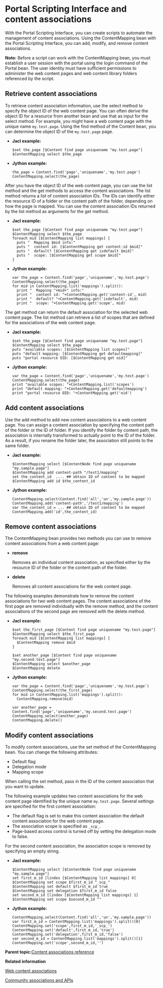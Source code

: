 # Portal Scripting Interface and content associations

With the Portal Scripting Interface, you can create scripts to automate the management of content associations. Using the ContentMapping bean with the Portal Scripting Interface, you can add, modify, and remove content associations.

**Note:** Before a script can work with the ContentMapping bean, you must establish a user session with the portal using the login command of the Portal bean. The user identity must have sufficient permissions to administer the web content pages and web content library folders referenced by the script.

## Retrieve content associations

To retrieve content association information, use the select method to specify the object ID of the web content page. You can often derive the object ID for a resource from another bean and use that as input for the select method. For example, you might have a web content page with the unique name `my.test.page`. Using the find method of the Content bean, you can determine the object ID of the `my.test.page` page.

-   **Jacl example:**

    ```
    $set the_page [$Content find page uniquename "my.test.page"]
    $ContentMapping select $the_page
    ```

-   **Jython example:**

    ```
    the_page = Content.find('page','uniquename','my.test.page')
    ContentMapping.select(the_page)
    ```


After you have the object ID of the web content page, you can use the list method and the get methods to access the content associations. The list method returns a list of content association IDs. The IDs can identify either the resource ID of a folder or the content path of the folder, depending on how the page is mapped. You can use the content association IDs returned by the list method as arguments for the get method.

-   **Jacl example:**

    ```
    $set the_page [$Content find page uniquename "my.test.page"]
    $ContentMapping select $the_page
    foreach mid [$ContentMapping list mappings] {
      puts "  Mapping $mid info:"
      puts "  content id: [$ContentMapping get content-id $mid]"
      puts "  default? [$ContentMapping get isdefault $mid]"
      puts "  scope: [$ContentMapping get scope $mid]"
    }
    ```

-   **Jython example:**

    ```
    var the_page = Content.find('page','uniquename','my.test.page')
    ContentMapping.select(the_page)
    for mid in ContentMapping.list('mappings').split():
      print "  Mapping "+mid+" info:"
      print "  content id: "+ContentMapping.get('content-id', mid)
      print "  default? "+ContentMapping.get('isdefault', mid)
      print "  scope: "+ContentMapping.get('scope', mid)
    
    ```


The get method can return the default association for the selected web content page. The list method can retrieve a list of scopes that are defined for the associations of the web content page.

-   **Jacl example:**

    ```
    $set the_page [$Content find page uniquename "my.test.page"]
    $ContentMapping select $the_page
    puts "available scopes: [$ContentMapping list scopes]"
    puts "default mapping: [$ContentMapping get defaultmapping]"
    puts "portal resource OID: [$ContentMapping get oid]"
    ```

-   **Jython example:**

    ```
    var the_page = Content.find('page','uniquename','my.test.page')
    ContentMapping.select(the_page)
    print "available scopes: "+ContentMapping.list('scopes')
    print "default mapping: "+ContentMapping.get('defaultmapping')
    print "portal resource OID: "+ContentMapping.get('oid')
    ```


## Add content associations

Use the add method to add new content associations to a web content page. You can assign a content association by specifying the content path of the folder or the ID of folder. If you identify the folder by content path, the association is internally transformed to actually point to the ID of the folder. As a result, if you rename the folder later, the association still points to the same folder.

-   **Jacl example:**

    ```
    $ContentMapping select [$ContentNode find page uniquename "my.sample.page"]
    $ContentMapping add content-path "/test1/mapping" 
    set the_content_id  .... ## obtain ID of content to be mapped 
    $ContentMapping add id $the_content_id
    ```

-   **Jython example:**

    ```
    ContentMapping.select(Content.find('all','un','my.sample.page'))
    ContentMapping.add('content-path','/test1/mapping') 
    var the_content_id = ... ## obtain ID of content to be mapped 
    ContentMapping.add('id',the_content_id) 
    ```


## Remove content associations

The ContentMapping bean provides two methods you can use to remove content associations from a web content page:

-   **remove**

    Removes an individual content association, as specified either by the resource ID of the folder or the content path of the folder.

-   **delete**

    Removes all content associations for the web content page.


The following examples demonstrate how to remove the content associations for two web content pages. The content associations of the first page are removed individually with the remove method, and the content associations of the second page are removed with the delete method.

-   **Jacl example:**

    ```
    $set the_first_page [$Content find page uniquename "my.test.page"]
    $ContentMapping select $the_first_page
    foreach mid [$ContentMapping list mappings] {
      $ContentMapping remove $mid
    }
    
    $set another_page [$Content find page uniquename "my.second.test.page"]
    $ContentMapping select $another_page
    $ContentMapping delete
    ```

-   **Jython example:**

    ```
    var the_page = Content.find('page','uniquename','my.test.page')
    ContentMapping.select(the_first_page)
    for mid in ContentMapping.list('mappings').split():
      ContentMapping.remove(mid)
    
    var another_page = Content.find('page','uniquename','my.second.test.page')
    ContentMapping.select(another_page)
    ContentMapping.delete()
    ```


## Modify content associations

To modify content associations, use the set method of the ContentMapping bean. You can change the following attributes:

-   Default flag
-   Delegation mode
-   Mapping scope

When calling the set method, pass in the ID of the content association that you want to update.

The following example updates two content associations for the web content page identified by the unique name `my.test.page`. Several settings are specified for the first content association:

-   The default flag is set to make this content association the default content association for the web content page.
-   The association scope is specified as `_scp_`.
-   Page-based access control is turned off by setting the delegation mode to false.

For the second content association, the association scope is removed by specifying an empty string.

-   **Jacl example:**

    ```
    $ContentMapping select [$ContentNode find page uniquename "my.sample.page"]
    set first_m_id [lindex [$ContentMapping list mappings] 0] 
    $ContentMapping set scope $first_m_id "_scp_"
    $ContentMapping set default $first_m_id true
    $ContentMapping set delegation $first_m_id false
    set second_m_id [lindex [$ContentMapping list mappings] 1] 
    $ContentMapping set scope $second_m_id ""
    ```

-   **Jython example:**

    ```
    ContentMapping.select(Content.find('all','un','my.sample.page'))
    var first_m_id = ContentMapping.list('mappings').split()[0]
    ContentMapping.set('scope',first_m_id,'_scp_')
    ContentMapping.set('default',first_m_id,'true')
    ContentMapping.set('delegation',first_m_id,'false')
    var second_m_id = ContentMapping.list('mappings').split()[1]
    ContentMapping.set('scope',second_m_id,'')
    ```


**Parent topic:**[Content associations reference ](../admin-system/mp_wcm_contentmap.md)

**Related information**  


[Web content associations ](../wcm/wcm_delivery_contentmap_about.md)

[Community associations and APIs ](../admin-system/commpages_access_apis.md)

